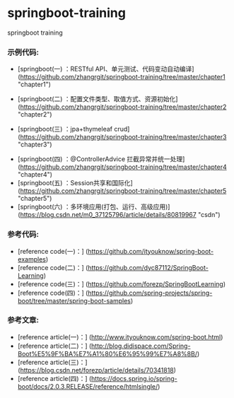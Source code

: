 # springboot-training
springboot training




### 示例代码:

* [springboot(一) ：RESTful API、单元测试、代码变动自动编译]                                                       (https://github.com/zhangrgit/springboot-training/tree/master/chapter1 "chapter1")    
- [springboot(二) ：配置文件类型、取值方式、资源初始化]                                                              (https://github.com/zhangrgit/springboot-training/tree/master/chapter2 "chapter2")        
 + [springboot(三) ：jpa+thymeleaf crud]                                                                         (https://github.com/zhangrgit/springboot-training/tree/master/chapter3 "chapter3")
* [springboot(四) ：@ControllerAdvice 拦截异常并统一处理]                                                         (https://github.com/zhangrgit/springboot-training/tree/master/chapter4 "chapter4")                                    
* [springboot(五) ：Session共享和国际化]                                                                                                                                                       (https://github.com/zhangrgit/springboot-training/tree/master/chapter5 "chapter5")
* [springboot(六) ：多环境应用(打包、运行、高级应用)]                                                                 (https://blog.csdn.net/m0_37125796/article/details/80819967 "csdn")


### 参考代码:

 * [reference code(一)：] (https://github.com/ityouknow/spring-boot-examples)                       
 * [reference code(二)：] (https://github.com/dyc87112/SpringBoot-Learning)                              
 * [reference code(三)：] (https://github.com/forezp/SpringBootLearning)                                        
 * [reference code(四)：] (https://github.com/spring-projects/spring-boot/tree/master/spring-boot-samples)
 

### 参考文章:

* [reference article(一)：] (http://www.ityouknow.com/spring-boot.html)
* [reference article(二)：] (http://blog.didispace.com/Spring-Boot%E5%9F%BA%E7%A1%80%E6%95%99%E7%A8%8B/)
* [reference article(三)：] (https://blog.csdn.net/forezp/article/details/70341818)
* [reference article(四)：] (https://docs.spring.io/spring-boot/docs/2.0.3.RELEASE/reference/htmlsingle/)
